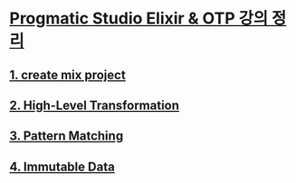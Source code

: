 # [Progmatic Studio Elixir & OTP 강의 정리](https://pragmaticstudio.com/courses/elixir)


## [1. create mix project](/servy/docs/1.create_mix_project.md)

## [2. High-Level Transformation](/servy/docs/2.high_level_transformation.md)

## [3. Pattern Matching](/servy/docs/3.pattern_matching.md)

## [4. Immutable Data](/servy/docs/4.immutable_data.md)




